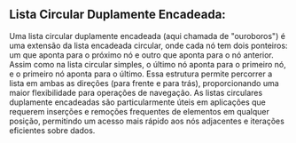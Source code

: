 ## Lista Circular Duplamente Encadeada:
Uma lista circular duplamente encadeada (aqui chamada de "ouroboros") é uma extensão da lista encadeada circular, onde cada nó tem dois ponteiros: um que aponta para o próximo nó e outro que aponta para o nó anterior. Assim como na lista circular simples, o último nó aponta para o primeiro nó, e o primeiro nó aponta para o último. Essa estrutura permite percorrer a lista em ambas as direções (para frente e para trás), proporcionando uma maior flexibilidade para operações de navegação. As listas circulares duplamente encadeadas são particularmente úteis em aplicações que requerem inserções e remoções frequentes de elementos em qualquer posição, permitindo um acesso mais rápido aos nós adjacentes e iterações eficientes sobre dados.